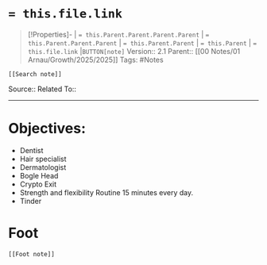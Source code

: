 # `= this.file.link`
>[!Properties]- | `= this.Parent.Parent.Parent.Parent` |  `= this.Parent.Parent.Parent` | `= this.Parent.Parent` | `= this.Parent` | `= this.file.link` |`BUTTON[note]` 
>Version:: 2.1
>Parent:: [[00 Notes/01 Arnau/Growth/2025/2025]]
>Tags: #Notes
```meta-bind-embed
[[Search note]]
```
Source::
Related To::
***
# Objectives:
- Dentist
- Hair specialist
- Dermatologist
- Bogle Head
- Crypto Exit
- Strength and flexibility Routine 15 minutes every day. 
- Tinder 









# Foot
```meta-bind-embed
[[Foot note]]
``` 
